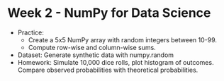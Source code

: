 # Week 2 - NumPy for Data Science
- Practice:
    - Create a 5x5 NumPy array with random integers between 10-99.
    - Compute row-wise and column-wise sums.
- Dataset: Generate synthetic data with numpy.random
- Homework: Simulate 10,000 dice rolls, plot histogram of outcomes. Compare observed probabilities with theoretical probabilities.